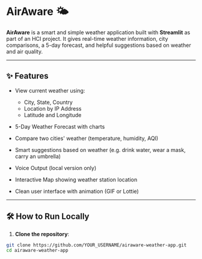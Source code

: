 # AirAware 🌤️

**AirAware** is a smart and simple weather application built with **Streamlit** as part of an HCI project.
It gives real-time weather information, city comparisons, a 5-day forecast, and helpful suggestions based on weather and air quality.

---

## ✨ Features

- View current weather using:
  - City, State, Country
  - Location by IP Address
  - Latitude and Longitude

- 5-Day Weather Forecast with charts

- Compare two cities' weather (temperature, humidity, AQI)

- Smart suggestions based on weather (e.g. drink water, wear a mask, carry an umbrella)

- Voice Output (local version only)

- Interactive Map showing weather station location

- Clean user interface with animation (GIF or Lottie)

---

## 🛠️ How to Run Locally

1. **Clone the repository**:

```bash
git clone https://github.com/YOUR_USERNAME/airaware-weather-app.git
cd airaware-weather-app

